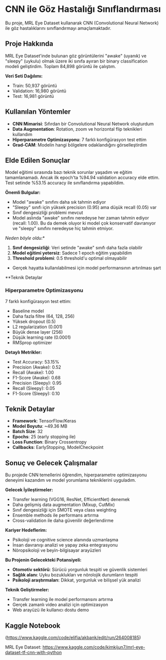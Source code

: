# CNN ile Göz Hastalığı Sınıflandırması


Bu proje, MRL Eye Dataset kullanarak CNN (Convolutional Neural Network) ile göz hastalıklarını sınıflandırmayı amaçlamaktadır. 

## Proje Hakkında

MRL Eye Dataset'inde bulunan göz görüntülerini "awake" (uyanık) ve "sleepy" (uykulu) olmak üzere iki sınıfa ayıran bir binary classification modeli geliştirdim. Toplam 84,898 görüntü ile çalıştım.

**Veri Seti Dağılımı:**
- Train: 50,937 görüntü
- Validation: 16,980 görüntü  
- Test: 16,981 görüntü


## Kullanılan Yöntemler
- **CNN Mimarisi**: Sıfırdan bir Convolutional Neural Network oluşturdum
- **Data Augmentation**: Rotation, zoom ve horizontal flip teknikleri kullandım
- **Hiperparametre Optimizasyonu**: 7 farklı konfigürasyon test ettim
- **Grad-CAM**: Modelin hangi bölgelere odaklandığını görselleştirdim


## Elde Edilen Sonuçlar

Model eğitimi sırasında bazı teknik sorunlar yaşadım ve eğitim tamamlanamadı. Ancak ilk epoch'ta %94.94 validation accuracy elde ettim. Test setinde %53.15 accuracy ile sınıflandırma yapabildim.

**Önemli Bulgular:**
- Model "awake" sınıfını daha sık tahmin ediyor
- "Sleepy" sınıfı için yüksek precision (0.95) ama düşük recall (0.05) var
- Sınıf dengesizliği problemi mevcut
- Model aslında "awake" sınıfını neredeyse her zaman tahmin ediyor (recall: 1.00). Bu da demek oluyor ki model çok konservatif davranıyor ve "sleepy" sınıfını neredeyse hiç tahmin etmiyor.

*Neden böyle oldu:**
1. **Sınıf dengesizliği**: Veri setinde "awake" sınıfı daha fazla olabilir
2. **Model eğitimi yetersiz**: Sadece 1 epoch eğitim yapabildim
3. **Threshold problemi**: 0.5 threshold'u optimal olmayabilir


- Gerçek hayatta kullanılabilmesi için model performansının artırılması şart

**Teknik Detaylar
   
### Hiperparametre Optimizasyonu
7 farklı konfigürasyon test ettim:
- Baseline model
- Daha fazla filtre (64, 128, 256)
- Yüksek dropout (0.5)
- L2 regularization (0.001)
- Büyük dense layer (256)
- Düşük learning rate (0.0001)
- RMSprop optimizer


**Detaylı Metrikler:**
- Test Accuracy: 53.15%
- Precision (Awake): 0.52
- Recall (Awake): 1.00
- F1-Score (Awake): 0.68
- Precision (Sleepy): 0.95
- Recall (Sleepy): 0.05
- F1-Score (Sleepy): 0.10


## Teknik Detaylar

- **Framework**: TensorFlow/Keras
- **Model Boyutu**: ~49.36 MB
- **Batch Size**: 32
- **Epochs**: 25 (early stopping ile)
- **Loss Function**: Binary Crossentropy
- **Callbacks**: EarlyStopping, ModelCheckpoint


## Sonuç ve Gelecek Çalışmalar

Bu projede CNN temellerini öğrendim, hiperparametre optimizasyonu deneyimi kazandım ve model yorumlama tekniklerini uyguladım. 

**Gelecek İyileştirmeler:**
- Transfer learning (VGG16, ResNet, EfficientNet) denemek
- Daha gelişmiş data augmentation (Mixup, CutMix)
- Sınıf dengesizliği için SMOTE veya class weighting
- Ensemble methods ile performans artırma
- Cross-validation ile daha güvenilir değerlendirme

**Kariyer Hedeflerim:**
- Psikoloji ve cognitive science alanında uzmanlaşma
- İnsan davranışı analizi ve yapay zeka entegrasyonu
- Nöropsikoloji ve beyin-bilgisayar arayüzleri

**Bu Projenin Gelecekteki Potansiyeli:**
- **Otomotiv sektörü**: Sürücü yorgunluk tespiti ve güvenlik sistemleri
- **Sağlık alanı**: Uyku bozuklukları ve nörolojik durumların tespiti
- **Psikoloji araştırmaları**: Dikkat, yorgunluk ve bilişsel yük analizi

  
**Teknik Geliştirmeler:**
- Transfer learning ile model performansını artırma
- Gerçek zamanlı video analizi için optimizasyon
- Web arayüzü ile kullanıcı dostu demo

## Kaggle Notebook
(https://www.kaggle.com/code/elifia/akbank/edit/run/264008185)

MRL Eye Dataset: https://www.kaggle.com/code/kimkijun7/mrl-eye-dataset-tf-cnn-with-python

